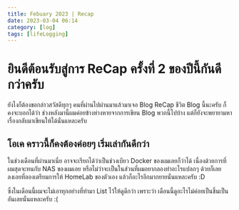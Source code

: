 ```yaml
---
title: Febuary 2023 | Recap
date: 2023-03-04 06:14
category: [log]
tags: [lifeLogging]
---
```

# ยินดีต้อนรับสู่การ ReCap ครั้งที่ 2 ของปีนี้กันดีกว่าครับ
ยังไงก็ต้องขอกล่าวสวัสดีทุกๆ คนที่ผ่านไปผ่านมาแล้วมาเจอ Blog ReCap ชีวิต Blog นี้นะครับ ก็คงจะบอกได้ว่า ช่วงหลังมานี้ผมค่อยข้างห่างหายจากการเขียน Blog พวกนี้ไปบ้าง แต่ก็ยังจะพยายามหาเรื่องกลับมาเขียนให้ได้นั่นแหละครับ

## โอเค คราวนี้ก็คงต้องค่อยๆ เริ่มเล่ากันดีกว่า
ในช่วงเดือนที่ผ่านมาเนี่ย อาจจะเรียกได้ว่าเป็นช่วงเบียว Docker ของผมเลยก็ว่าได้ เนื่องด้วยการที่ผมสุดจะทนกับ NAS ของผมเอย หรือไม่ว่าจะเป็นในส่วนที่ผมอยากลองทำอะไรแปลกๆ ด้วยก็เลยลงเอยที่ลองเตรียมการให้ HomeLab ของตัวเอง แล้วก็อะไรอีกมากยายนั่นแหละครับ :D

ซึ่งในเดือนนี้ผมจะไม่เอาทุกอย่างที่ทำมา List ไว้ให้ดูดีกว่า เพราะว่า เดือนนี้ดูอะไรไม่ค่อยเป็นชิ้นเป็นอันเลยนั่นแหละครับ :(